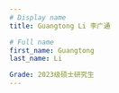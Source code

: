 ```yaml
---
# Display name
title: Guangtong Li 李广通

# Full name
first_name: Guangtong
last_name: Li

Grade: 2023级硕士研究生
---
```

